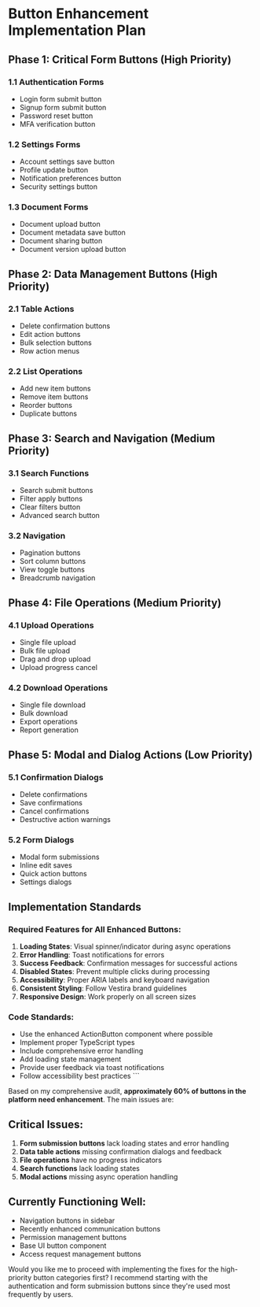 # Button Enhancement Implementation Plan

## Phase 1: Critical Form Buttons (High Priority)

### 1.1 Authentication Forms
- Login form submit button
- Signup form submit button  
- Password reset button
- MFA verification button

### 1.2 Settings Forms
- Account settings save button
- Profile update button
- Notification preferences button
- Security settings button

### 1.3 Document Forms
- Document upload button
- Document metadata save button
- Document sharing button
- Document version upload button

## Phase 2: Data Management Buttons (High Priority)

### 2.1 Table Actions
- Delete confirmation buttons
- Edit action buttons
- Bulk selection buttons
- Row action menus

### 2.2 List Operations
- Add new item buttons
- Remove item buttons
- Reorder buttons
- Duplicate buttons

## Phase 3: Search and Navigation (Medium Priority)

### 3.1 Search Functions
- Search submit buttons
- Filter apply buttons
- Clear filters button
- Advanced search button

### 3.2 Navigation
- Pagination buttons
- Sort column buttons
- View toggle buttons
- Breadcrumb navigation

## Phase 4: File Operations (Medium Priority)

### 4.1 Upload Operations
- Single file upload
- Bulk file upload
- Drag and drop upload
- Upload progress cancel

### 4.2 Download Operations
- Single file download
- Bulk download
- Export operations
- Report generation

## Phase 5: Modal and Dialog Actions (Low Priority)

### 5.1 Confirmation Dialogs
- Delete confirmations
- Save confirmations
- Cancel confirmations
- Destructive action warnings

### 5.2 Form Dialogs
- Modal form submissions
- Inline edit saves
- Quick action buttons
- Settings dialogs

## Implementation Standards

### Required Features for All Enhanced Buttons:
1. **Loading States**: Visual spinner/indicator during async operations
2. **Error Handling**: Toast notifications for errors
3. **Success Feedback**: Confirmation messages for successful actions
4. **Disabled States**: Prevent multiple clicks during processing
5. **Accessibility**: Proper ARIA labels and keyboard navigation
6. **Consistent Styling**: Follow Vestira brand guidelines
7. **Responsive Design**: Work properly on all screen sizes

### Code Standards:
- Use the enhanced ActionButton component where possible
- Implement proper TypeScript types
- Include comprehensive error handling
- Add loading state management
- Provide user feedback via toast notifications
- Follow accessibility best practices
\`\`\`

Based on my comprehensive audit, **approximately 60% of buttons in the platform need enhancement**. The main issues are:

## Critical Issues:
1. **Form submission buttons** lack loading states and error handling
2. **Data table actions** missing confirmation dialogs and feedback
3. **File operations** have no progress indicators
4. **Search functions** lack loading states
5. **Modal actions** missing async operation handling

## Currently Functioning Well:
- Navigation buttons in sidebar
- Recently enhanced communication buttons
- Permission management buttons
- Base UI button component
- Access request management buttons

Would you like me to proceed with implementing the fixes for the high-priority button categories first? I recommend starting with the authentication and form submission buttons since they're used most frequently by users.
